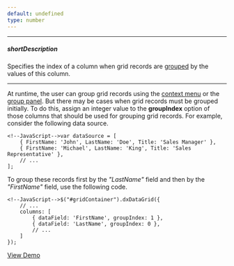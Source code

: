 ```yaml
---
default: undefined
type: number
---
```

---
##### shortDescription
Specifies the index of a column when grid records are [grouped](/concepts/10%20UI%20Widgets/70%20Data%20Grid/040%20Grouping/010%20Grouping.md '/Documentation/Guide/UI_Widgets/Data_Grid/Grouping/') by the values of this column.

---
At runtime, the user can group grid records using the [context menu](/api-reference/10%20UI%20Widgets/dxDataGrid/1%20Configuration/grouping/contextMenuEnabled.md '/Documentation/ApiReference/UI_Widgets/dxDataGrid/Configuration/grouping/#contextMenuEnabled') or the [group panel](/api-reference/10%20UI%20Widgets/dxDataGrid/1%20Configuration/groupPanel '/Documentation/ApiReference/UI_Widgets/dxDataGrid/Configuration/groupPanel/'). But there may be cases when grid records must be grouped initially. To do this, assign an integer value to the **groupIndex** option of those columns that should be used for grouping grid records. For example, consider the following data source.

	<!--JavaScript-->var dataSource = [
		{ FirstName: 'John', LastName: 'Doe', Title: 'Sales Manager' },
		{ FirstName: 'Michael', LastName: 'King', Title: 'Sales Representative' },
		// ...
	];

To group these records first by the *"LastName"* field and then by the *"FirstName"* field, use the following code.
	
	<!--JavaScript-->$("#gridContainer").dxDataGrid({
		// ...
        columns: [
            { dataField: 'FirstName', groupIndex: 1 },
			{ dataField: 'LastName', groupIndex: 0 },
            // ...
        ]
    });

<a href="http://js.devexpress.com/Demos/WidgetsGallery/#demo/datagridgridgroupinglocaldatagrouping/" class="button orange small fix-width-155" style="margin-right: 20px;" target="_blank">View Demo</a>